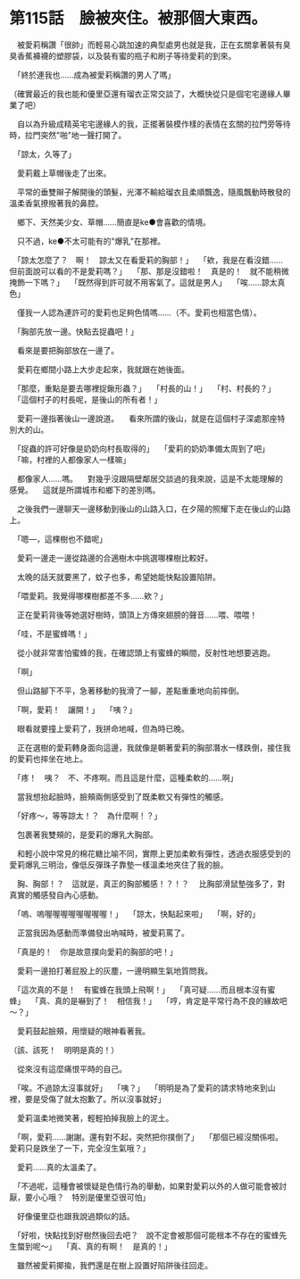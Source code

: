 # 第115話　臉被夾住。被那個大東西。

　被愛莉稱讚「很帥」而輕易心跳加速的典型處男也就是我，正在玄關拿著裝有臭臭香蕉褲襪的塑膠袋，以及裝有蜜的瓶子和刷子等待愛莉的到來。

　「終於連我也……成為被愛莉稱讚的男人了嗎」

（確實最近的我也能和優里亞還有瑠衣正常交談了，大概快從只是個宅宅邊緣人畢業了吧）

　自以為升級成精英宅宅邊緣人的我，正擺著裝模作樣的表情在玄關的拉門旁等待時，拉門突然"啪"地一聲打開了。

　「諒太，久等了」

　愛莉戴上草帽後走了出來。

　平常的垂雙辮子解開後的頭髮，光澤不輸給瑠衣且柔順飄逸，隨風飄動時散發的溫柔香氣撩撥著我的鼻腔。

　鄉下、天然美少女、草帽……簡直是ke●會喜歡的情境。

　只不過，ke●不太可能有的"爆乳"在那裡。

　「諒太怎麼了？　啊！　諒太又在看愛莉的胸部！」
　「欸，我是在看沒錯……但前面說可以看的不是愛莉嗎？」
　「那、那是沒錯啦！　真是的！　就不能稍微掩飾一下嗎？」
　「既然得到許可就不用客氣了。這就是男人」
　「唉……諒太真色」

　僅我一人認為連許可的愛莉也足夠色情嗎……（不。愛莉也相當色情）。

　「胸部先放一邊。快點去捉蟲吧！」

　看來是要把胸部放在一邊了。

　愛莉在鄉間小路上大步走起來，我就跟在她後面。

　「那麼，重點是要去哪裡捉鍬形蟲？」
　「村長的山！」
　「村、村長的？」
　「這個村子的村長呢，是後山的所有者！」

　愛莉一邊指著後山一邊說道。
　看來所謂的後山，就是在這個村子深處那座特別大的山。

　「捉蟲的許可好像是奶奶向村長取得的」
　「愛莉的奶奶準備太周到了吧」
　「嘛，村裡的人都像家人一樣嘛」

　都像家人……嗎。
　對幾乎沒跟隔壁鄰居交談過的我來說，這是不太能理解的感覺。
　這就是所謂城市和鄉下的差別嗎。

　之後我們一邊聊天一邊移動到後山的山路入口，在夕陽的照耀下走在後山的山路上。

　「嗯—，這棵樹也不錯呢」

　愛莉一邊走一邊從路邊的合適樹木中挑選哪棵樹比較好。

　太晚的話天就要黑了，蚊子也多，希望她能快點設置陷阱。

　「喂愛莉。我覺得哪棵樹都差不多……欸？」

　正在愛莉背後等她選好樹時，頭頂上方傳來翅膀的聲音……喂、喂喂！

　「哇，不是蜜蜂嗎！」

　從小就非常害怕蜜蜂的我，在確認頭上有蜜蜂的瞬間，反射性地想要逃跑。

　「啊」

　但山路腳下不平，急著移動的我滑了一腳，差點重重地向前摔倒。

　「啊，愛莉！　讓開！」
　「咦？」

　眼看就要撞上愛莉了，我拼命地喊，但為時已晚。

　正在選樹的愛莉轉身面向這邊，我就像是朝著愛莉的胸部潛水一樣跌倒，接住我的愛莉也摔坐在地上。

　「疼！　咦？　不、不疼啊。而且這是什麼，這種柔軟的……啊」

　當我想抬起臉時，臉頰兩側感受到了既柔軟又有彈性的觸感。

　「好疼～，等等諒太！？　為什麼啊！？」

　包裹著我雙頰的，是愛莉的爆乳大胸部。

　和輕小說中常見的棉花糖比喻不同，實際上更加柔軟有彈性，透過衣服感受到的愛莉爆乳三明治，像低反彈珠子靠墊一樣溫柔地夾住了我的臉。

　胸、胸部！？　這就是，真正的胸部觸感！？！？
　比胸部滑鼠墊強多了，對真實的觸感發自內心感動。

　「嗚、嗚喔喔喔喔喔喔喔喔！」
　「諒太，快點起來啦」
　「啊，好的」

　正當我因為感動而準備發出吶喊時，被愛莉罵了。

　「真是的！　你是故意撲向愛莉的胸部的吧！」

　愛莉一邊拍打著屁股上的灰塵，一邊明顯生氣地質問我。

　「這次真的不是！　有蜜蜂在我頭上飛啊！」
　「真可疑……而且根本沒有蜜蜂」
　「真、真的是嚇到了！　相信我！」
　「哼，肯定是平常行為不良的緣故吧～？」

　愛莉鼓起臉頰，用懷疑的眼神看著我。

（該、該死！　明明是真的！）

　從來沒有這麼痛恨平時的自己。

　「唉。不過諒太沒事就好」
　「咦？」
　「明明是為了愛莉的請求特地來到山裡，要是受傷了就太抱歉了。所以沒事就好」

　愛莉溫柔地微笑著，輕輕拍掉我臉上的泥土。

　「啊，愛莉……謝謝。還有對不起，突然把你撲倒了」
　「那個已經沒關係啦。愛莉只是跌坐了一下，完全沒生氣哦？」

　愛莉……真的太溫柔了。

　「不過呢，這種會被懷疑是色情行為的舉動，如果對愛莉以外的人做可能會被討厭，要小心哦？　特別是優里亞很可怕」

　好像優里亞也跟我說過類似的話。

　「好啦，快點找到好樹然後回去吧？　說不定會被那個可能根本不存在的蜜蜂先生螫到呢～」
　「真、真的有啊！　是真的！」

　雖然被愛莉揶揄，我們還是在樹上設置好陷阱後往回走。